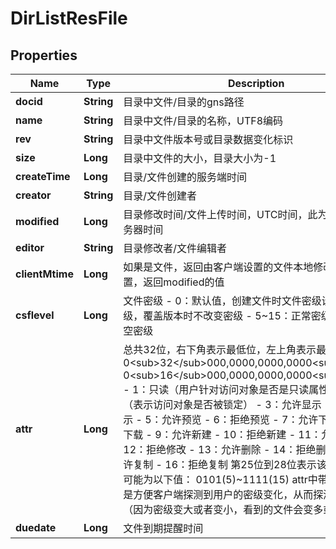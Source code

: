# DirListResFile

## Properties
Name | Type | Description | Notes
------------ | ------------- | ------------- | -------------
**docid** | **String** | 目录中文件/目录的gns路径 | 
**name** | **String** | 目录中文件/目录的名称，UTF8编码 | 
**rev** | **String** | 目录中文件版本号或目录数据变化标识 | 
**size** | **Long** | 目录中文件的大小，目录大小为-1 | 
**createTime** | **Long** | 目录/文件创建的服务端时间 | 
**creator** | **String** | 目录/文件创建者 | 
**modified** | **Long** | 目录修改时间/文件上传时间，UTC时间，此为文件上传到服务器时间 | 
**editor** | **String** | 目录修改者/文件编辑者 | 
**clientMtime** | **Long** | 如果是文件，返回由客户端设置的文件本地修改时间    若未设置，返回modified的值   |  [optional]
**csflevel** | **Long** | 文件密级  - 0：默认值，创建文件时文件密级设为创建者密级，覆盖版本时不改变密级  - 5~15：正常密级  - 0x7FFF：空密级   | 
**attr** | **Long** | 总共32位，右下角表示最低位，左上角表示最高位，如：    0&lt;sub&gt;32&lt;/sub&gt;000,0000,0000,0000&lt;sub&gt;17&lt;/sub&gt;    0&lt;sub&gt;16&lt;/sub&gt;000,0000,0000,0000&lt;sub&gt;1&lt;/sub&gt;  - 1：只读（用户针对访问对象是否是只读属性）  - 2：锁定（表示访问对象是否被锁定）  - 3：允许显示  - 4：拒绝显示  - 5：允许预览  - 6：拒绝预览  - 7：允许下载  - 8：拒绝下载  - 9：允许新建  - 10：拒绝新建  - 11：允许修改  - 12：拒绝修改  - 13：允许删除  - 14：拒绝删除  - 15：允许复制  - 16：拒绝复制     第25位到28位表示该用户的密级    可能为以下值：    0101(5)~1111(15)    attr中带上用户的密级是方便客户端探测到用户的密级变化，从而探测到新的文件（因为密级变大或者变小，看到的文件会变多或变少）   |  [optional]
**duedate** | **Long** | 文件到期提醒时间 |  [optional]
